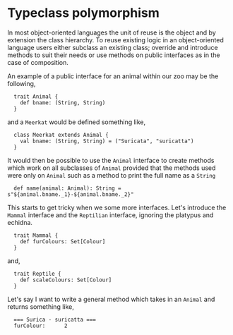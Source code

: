 # Typeclass polymorphism

In most object-oriented languages the unit of reuse is the object and by extension the class hierarchy. To reuse
existing logic in an object-oriented language users either subclass an existing class; override and introduce methods
to suit their needs or use methods on public interfaces as in the case of composition.

An example of a public interface for an animal within our zoo may be the following,

```
  trait Animal {
    def bname: (String, String)
  }
```

and a `Meerkat` would be defined something like,

```
  class Meerkat extends Animal {
    val bname: (String, String) = ("Suricata", "suricatta")
  }
```

It would then be possible to use the `Animal` interface to create methods which work on all subclasses of `Animal` provided
that the methods used were only on `Animal` such as a method to print the full name as a `String`

```
  def name(animal: Animal): String = s"${animal.bname._1}-${animal.bname._2}"
```

This starts to get tricky when we some more interfaces. Let's introduce the `Mammal` interface and the `Reptilian` interface, 
ignoring the platypus and echidna.

```
  trait Mammal {
    def furColours: Set[Colour]
  }
```

and,

```
  trait Reptile {
    def scaleColours: Set[Colour]
  }
```

Let's say I want to write a general method which takes in an `Animal` and returns something like,

```
  === Surica - suricatta ===
  furColour:      2
```



